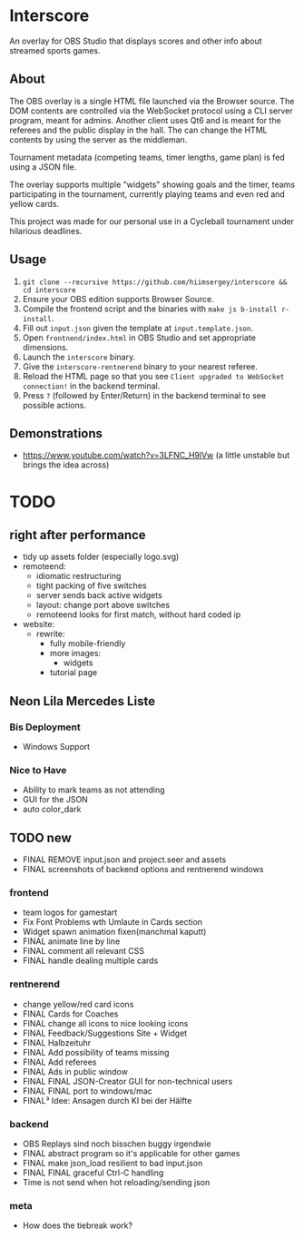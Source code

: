 # Interscore
An overlay for OBS Studio that displays scores and other info about streamed sports games.

## About
The OBS overlay is a single HTML file launched via the Browser source.
The DOM contents are controlled via the WebSocket protocol using a CLI server program, meant for admins.
Another client uses Qt6 and is meant for the referees and the public display in the hall. The can change the HTML contents by using the server as the middleman.

Tournament metadata (competing teams, timer lengths, game plan) is fed using a JSON file.

The overlay supports multiple "widgets" showing goals and the timer, teams participating in the tournament, currently playing teams and even red and yellow cards.

This project was made for our personal use in a Cycleball tournament under hilarious deadlines.

## Usage
1. `git clone --recursive https://github.com/hiimsergey/interscore && cd interscore`
2. Ensure your OBS edition supports Browser Source.
3. Compile the frontend script and the binaries with `make js b-install r-install`.
4. Fill out `input.json` given the template at `input.template.json`.
5. Open `frontnend/index.html` in OBS Studio and set appropriate dimensions.
6. Launch the `interscore` binary.
7. Give the `interscore-rentnerend` binary to your nearest referee.
8. Reload the HTML page so that you see `Client upgraded to WebSocket connection!` in the backend terminal.
9. Press `?` (followed by Enter/Return) in the backend terminal to see possible actions.

## Demonstrations
- https://www.youtube.com/watch?v=3LFNC_H9lVw (a little unstable but brings the idea across)

# TODO

## right after performance
- tidy up assets folder (especially logo.svg)
- remoteend:
	- idiomatic restructuring
	- tight packing of five switches
	- server sends back active widgets
	- layout: change port above switches
	- remoteend looks for first match, without hard coded ip
- website:
	- rewrite:
		- fully mobile-friendly
		- more images:
			- widgets
		- tutorial page

## Neon Lila Mercedes Liste

### Bis Deployment
- Windows Support

### Nice to Have
- Ability to mark teams as not attending
- GUI for the JSON
- auto color_dark

## TODO new
- FINAL REMOVE input.json and project.seer and assets
- FINAL screenshots of backend options and rentnerend windows

### frontend
- team logos for gamestart
- Fix Font Problems wth Umlaute in Cards section
- Widget spawn animation fixen(manchmal kaputt)
- FINAL animate line by line
- FINAL comment all relevant CSS
- FINAL handle dealing multiple cards

### rentnerend
- change yellow/red card icons
- FINAL Cards for Coaches
- FINAL change all icons to nice looking icons
- FINAL Feedback/Suggestions Site + Widget
- FINAL Halbzeituhr
- FINAL Add possibility of teams missing
- FINAL Add referees
- FINAL Ads in public window
- FINAL FINAL JSON-Creator GUI for non-technical users
- FINAL FINAL port to windows/mac
- FINAL³ Idee: Ansagen durch KI bei der Hälfte

### backend
- OBS Replays sind noch bisschen buggy irgendwie
- FINAL abstract program so it's applicable for other games
- FINAL make json_load resilient to bad input.json
- FINAL FINAL graceful Ctrl-C handling
- Time is not send when hot reloading/sending json

### meta
- How does the tiebreak work?
